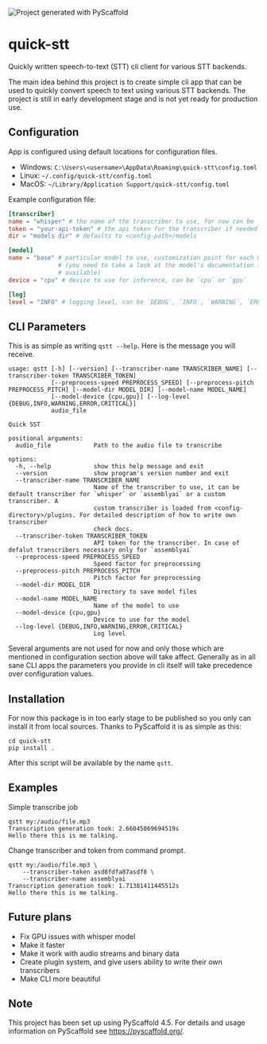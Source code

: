 ![Project generated with PyScaffold](https://img.shields.io/badge/-PyScaffold-005CA0?logo=pyscaffold)

# quick-stt

Quickly written speech-to-text (STT) cli client for various STT backends.

The main idea behind this project is to create simple cli app that can be used
to quickly convert speech to text using various STT backends. The project is
still in early development stage and is not yet ready for production use.

## Configuration

App is configured using default locations for configuration files.

- Windows: `C:\Users\<username>\AppData\Roaming\quick-stt\config.toml`
- Linux: `~/.config/quick-stt/config.toml`
- MacOS: `~/Library/Application Support/quick-stt/config.toml`

Example configuration file:

```toml
[transcriber]
name = "whisper" # the name of the transcriber to use, for now can be `whisper` or `assemblyai`
token = "your-api-token" # the api token for the transcriber if needed
dir = "models dir" # defaults to <config-path>/models

[model]
name = "base" # particular model to use, customization point for each model
              # (you need to take a look at the model's documentation to see what models are
              # available)
device = "cpu" # device to use for inference, can be `cpu` or `gpu`

[log]
level = "INFO" # logging level, can be `DEBUG`, `INFO`, `WARNING`, `ERROR`, `CRITICAL`
```

## CLI Parameters

This is as simple as writing `qstt --help`. Here is the message you will
receive.

```
usage: qstt [-h] [--version] [--transcriber-name TRANSCRIBER_NAME] [--transcriber-token TRANSCRIBER_TOKEN]
            [--preprocess-speed PREPROCESS_SPEED] [--preprocess-pitch PREPROCESS_PITCH] [--model-dir MODEL_DIR] [--model-name MODEL_NAME]
            [--model-device {cpu,gpu}] [--log-level {DEBUG,INFO,WARNING,ERROR,CRITICAL}]
            audio_file

Quick SST

positional arguments:
  audio_file            Path to the audio file to transcribe

options:
  -h, --help            show this help message and exit
  --version             show program's version number and exit
  --transcriber-name TRANSCRIBER_NAME
                        Name of the transcriber to use, it can be default transcriber for `whisper` or `assemblyai` or a custom transcriber. A
                        custom transcriber is loaded from <config-directory>/plugins. For detailed description of how to write own transcriber
                        check docs.
  --transcriber-token TRANSCRIBER_TOKEN
                        API token for the transcriber. In case of defalut transcribers necessary only for `assemblyai`
  --preprocess-speed PREPROCESS_SPEED
                        Speed factor for preprocessing
  --preprocess-pitch PREPROCESS_PITCH
                        Pitch factor for preprocessing
  --model-dir MODEL_DIR
                        Directory to save model files
  --model-name MODEL_NAME
                        Name of the model to use
  --model-device {cpu,gpu}
                        Device to use for the model
  --log-level {DEBUG,INFO,WARNING,ERROR,CRITICAL}
                        Log level
```

Several arguments are not used for now and only those which are mentioned in
configuration section above will take affect. Generally as in all sane CLI apps
the parameters you provide in cli itself will take precedence over
configuration values.

## Installation

For now this package is in too early stage to be published so you only can
install it from local sources. Thanks to PyScaffold it is as simple as this:

```
cd quick-stt
pip install .
```

After this script will be available by the name `qstt`.

## Examples

Simple transcribe job

```
qstt my:/audio/file.mp3
Transcription generation took: 2.66045069694519s
Hello there this is me talking.
```

Change transcriber and token from command prompt.

```
qstt my:/audio/file.mp3 \
    --transcriber-token asd8fdfa87asdf8 \
    --transcriber-name assemblyai
Transcription generation took: 1.71381411445512s
Hello there this is me talking.
```

## Future plans

- Fix GPU issues with whisper model
- Make it faster
- Make it work with audio streams and binary data
- Create plugin system, and give users ability to write their own transcribers
- Make CLI more beautiful

## Note

This project has been set up using PyScaffold 4.5. For details and usage
information on PyScaffold see https://pyscaffold.org/.
